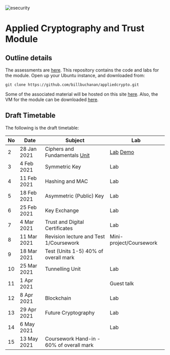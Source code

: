 ![esecurity](https://raw.githubusercontent.com/billbuchanan/appliedcrypto/main/z_associated/esecurity_graphics.png)

# Applied Cryptography and Trust Module 

## Outline details
The assessments are [here](https://github.com/billbuchanan/appliedcrypto/tree/main/z_assessments). This repository contains the code and labs for the module. Open up your Ubuntu instance, and downloaded from:
```
git clone https://github.com/billbuchanan/appliedcrypto.git
```

Some of the associated material will be hosted on this site [here](https://asecuritysite.com/csn11131). Also, the VM for the module can be downloaded [here](https://1drv.ms/u/s!AtLuQYeqHsJljfBbjVakRcSGIsQ3GA?e=DgvMbM).

## Draft Timetable
<p>The following is the draft timetable:</p>

| No | Date         | Subject                                            | Lab                            |
|----|--------------|----------------------------------------------------|--------------------------------|
| 2  | 28 Jan 2021  | Ciphers and Fundamentals [Unit](https://github.com/billbuchanan/appliedcrypto/tree/master/unit01_cipher_fundamentals)                      | [Lab](ttps://github.com/billbuchanan/appliedcrypto/blob/master/unit01_cipher_fundamentals/lab/new_lab01.pdf) [Demo](https://www.youtube.com/watch?v=v6H7lHblKes)         |
| 3  | 4 Feb 2021   | Symmetric Key                                  | Lab        |
| 4  | 11 Feb 2021  | Hashing and MAC                                | Lab                     |
| 5  | 18 Feb 2021  | Asymmetric (Public) Key                        | Lab                     |
| 6  | 25 Feb 2021  | Key Exchange                                   | Lab                     |
| 7  | 4 Mar 2021   | Trust and Digital Certificates                 | Lab                    |
| 8  | 11 Mar 2021  | Revision lecture and Test 1/Coursework   | Mini-project/Coursework |
| 9  | 18 Mar 2021  | Test (Units 1-5) 40% of overall mark |                                |
| 10 | 25 Mar 2021  | Tunnelling Unit                                    | Lab                      |
| 11 | 1 Apr 2021   |                                                    | Guest talk       |
| 12 | 8 Apr 2021   | Blockchain                                     | Lab                            |
| 13 | 29 Apr 2021  | Future Cryptography                            | Lab                            |
| 14 | 6 May 2021   |                                                    | Lab                            |
| 15 | 13 May 2021  | Coursework Hand-in - 60% of overall mark    |                                |










